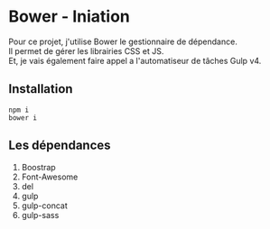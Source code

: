 # Bower - Iniation

Pour ce projet, j'utilise Bower le gestionnaire de dépendance.<br/>  Il permet de gérer les librairies CSS et JS.<br/> 
Et, je vais également faire appel a l'automatiseur de tâches Gulp v4.

## Installation

````
npm i 
bower i
````

## Les dépendances

1. Boostrap
2. Font-Awesome
3. del
4. gulp
5. gulp-concat
6. gulp-sass


